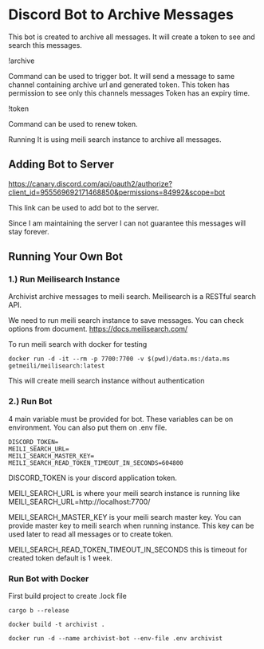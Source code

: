 Discord Bot to Archive Messages
============

This bot is created to archive all messages. It will create a token to see and search this messages. 

!archive

Command can be used to trigger bot. It will send a message to same channel containing archive url and generated token.
This token has permission to see only this channels messages
Token has an expiry time.

!token

Command can be used to renew token.

Running
It is using meili search instance to archive all messages.


Adding Bot to Server
------------
https://canary.discord.com/api/oauth2/authorize?client_id=955569692171468850&permissions=84992&scope=bot

This link can be used to add bot to the server.

Since I am maintaining the server I can not guarantee this messages will stay forever.

Running Your Own Bot
------------

### 1.) Run Meilisearch Instance ###
Archivist archive messages to meili search. Meilisearch is a RESTful search API.

We need to run meili search instance to save messages. You can check options from document. 
https://docs.meilisearch.com/

To run meili search with docker for testing
~~~
docker run -d -it --rm -p 7700:7700 -v $(pwd)/data.ms:/data.ms getmeili/meilisearch:latest
~~~

This will create meili search instance without authentication

### 2.) Run Bot ###
4 main variable must be provided for bot. These variables can be on environment. You can also put them on .env file.
~~~
DISCORD_TOKEN=
MEILI_SEARCH_URL=
MEILI_SEARCH_MASTER_KEY=
MEILI_SEARCH_READ_TOKEN_TIMEOUT_IN_SECONDS=604800
~~~

DISCORD_TOKEN is your discord application token.

MEILI_SEARCH_URL is where your meili search instance is running like
MEILI_SEARCH_URL=http://localhost:7700/

MEILI_SEARCH_MASTER_KEY is your meili search master key. You can provide master key to meili search when running instance.
This key can be used later to read all messages or to create token.

MEILI_SEARCH_READ_TOKEN_TIMEOUT_IN_SECONDS this is timeout for created token default is 1 week.

### Run Bot with Docker ###
First build project to create .lock file 
~~~
cargo b --release
~~~

~~~
docker build -t archivist .
~~~

~~~
docker run -d --name archivist-bot --env-file .env archivist
~~~